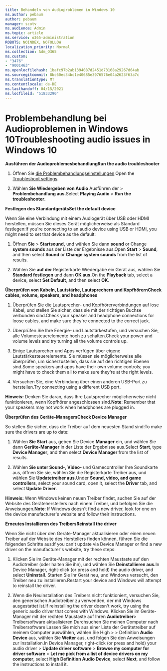 ```yaml
---
title: Behandeln von Audioproblemen in Windows 10
ms.author: pebaum
author: pebaum
manager: scotv
ms.audience: Admin
ms.topic: article
ms.service: o365-administration
ROBOTS: NOINDEX, NOFOLLOW
localization_priority: Normal
ms.collection: Adm_O365
ms.custom:
- "3476"
- "9001463"
ms.openlocfilehash: 1bafc97b2ab1394087d2451d73168a29267d64ab
ms.sourcegitcommit: 8bc60ec34bc1e40685e3976576e04a2623f63a7c
ms.translationtype: MT
ms.contentlocale: de-DE
ms.lasthandoff: 04/15/2021
ms.locfileid: "51833290"
---
```

# <a name="troubleshooting-audio-issues-in-windows-10"></a><span data-ttu-id="08234-102">Problembehandlung bei Audioproblemen in Windows 10</span><span class="sxs-lookup"><span data-stu-id="08234-102">Troubleshooting audio issues in Windows 10</span></span>

<span data-ttu-id="08234-103">**Ausführen der Audioproblemesbehandlung**</span><span class="sxs-lookup"><span data-stu-id="08234-103">**Run the audio troubleshooter**</span></span>

1.  <span data-ttu-id="08234-104">Öffnen Sie [die Problembehandlungseinstellungen](ms-settings:troubleshoot).</span><span class="sxs-lookup"><span data-stu-id="08234-104">Open the [Troubleshoot settings](ms-settings:troubleshoot).</span></span>

2.  <span data-ttu-id="08234-105">Wählen **Sie Wiedergeben von Audio** Ausführen der  >  **Problembehandlung aus.**</span><span class="sxs-lookup"><span data-stu-id="08234-105">Select **Playing Audio** > **Run the troubleshooter**.</span></span>

<span data-ttu-id="08234-106">**Festlegen des Standardgeräts**</span><span class="sxs-lookup"><span data-stu-id="08234-106">**Set the default device**</span></span>

<span data-ttu-id="08234-107">Wenn Sie eine Verbindung mit einem Audiogerät über USB oder HDMI herstellen, müssen Sie dieses Gerät möglicherweise als Standard festlegen:</span><span class="sxs-lookup"><span data-stu-id="08234-107">If you're connecting to an audio device using USB or HDMI, you might need to set that device as the default:</span></span>

1. <span data-ttu-id="08234-108">Öffnen **Sie**  >  **Startsound,** und wählen Sie dann **sound** or Change **system sounds** aus der Liste der Ergebnisse aus.</span><span class="sxs-lookup"><span data-stu-id="08234-108">Open **Start** > **Sound**, and then select **Sound** or **Change system sounds** from the list of results.</span></span>

2.  <span data-ttu-id="08234-109">Wählen Sie **auf der** Registerkarte Wiedergabe ein Gerät aus, wählen Sie **Standard festlegen** und dann **OK aus.**</span><span class="sxs-lookup"><span data-stu-id="08234-109">On the **Playback** tab, select a device, select **Set Default**, and then select **OK**.</span></span>

<span data-ttu-id="08234-110">**Überprüfen von Kabeln, Lautstärke, Lautsprechern und Kopfhörern**</span><span class="sxs-lookup"><span data-stu-id="08234-110">**Check cables, volume, speakers, and headphones**</span></span>

1. <span data-ttu-id="08234-111">Überprüfen Sie die Lautsprecher- und Kopfhörerverbindungen auf lose Kabel, und stellen Sie sicher, dass sie mit der richtigen Buchse verbunden sind.</span><span class="sxs-lookup"><span data-stu-id="08234-111">Check your speaker and headphone connections for loose cables, and make sure they're connected to the correct jack.</span></span>

2. <span data-ttu-id="08234-112">Überprüfen Sie Ihre Energie- und Lautstärkestufen, und versuchen Sie, alle Volumesteuerelemente hoch zu schalten.</span><span class="sxs-lookup"><span data-stu-id="08234-112">Check your power and volume levels and try turning all the volume controls up.</span></span>

3. <span data-ttu-id="08234-113">Einige Lautsprecher und Apps verfügen über eigene Lautstärkesteuerelemente. Sie müssen sie möglicherweise alle überprüfen, um sicherzustellen, dass sie auf den richtigen Ebenen sind.</span><span class="sxs-lookup"><span data-stu-id="08234-113">Some speakers and apps have their own volume controls; you might have to check them all to make sure they're at the right levels.</span></span>

4. <span data-ttu-id="08234-114">Versuchen Sie, eine Verbindung über einen anderen USB-Port zu herstellen.</span><span class="sxs-lookup"><span data-stu-id="08234-114">Try connecting using a different USB port.</span></span>

<span data-ttu-id="08234-115">**Hinweis:** Denken Sie daran, dass Ihre Lautsprecher möglicherweise nicht funktionieren, wenn Kopfhörer angeschlossen sind.</span><span class="sxs-lookup"><span data-stu-id="08234-115">**Note**: Remember that your speakers may not work when headphones are plugged in.</span></span>

<span data-ttu-id="08234-116">**Überprüfen des Geräte-Managers**</span><span class="sxs-lookup"><span data-stu-id="08234-116">**Check Device Manager**</span></span>

<span data-ttu-id="08234-117">So stellen Sie sicher, dass die Treiber auf dem neuesten Stand sind:</span><span class="sxs-lookup"><span data-stu-id="08234-117">To make sure the drivers are up to date:</span></span>

1. <span data-ttu-id="08234-118">Wählen **Sie Start** aus, geben Sie Device **Manager** ein, und wählen Sie dann **Geräte-Manager** in der Liste der Ergebnisse aus.</span><span class="sxs-lookup"><span data-stu-id="08234-118">Select **Start**, type **Device Manager**, and then select **Device Manager** from the list of results.</span></span>

2. <span data-ttu-id="08234-119">Wählen **Sie unter Sound-, Video-** und Gamecontroller Ihre  Soundkarte aus, öffnen Sie sie, wählen Sie die Registerkarte Treiber aus, und wählen Sie **Updatetreiber aus.**</span><span class="sxs-lookup"><span data-stu-id="08234-119">Under **Sound, video, and game controllers**, select your sound card, open it, select the **Driver** tab, and select **Update Driver**.</span></span>

<span data-ttu-id="08234-120">**Hinweis:** Wenn Windows keinen neuen Treiber findet, suchen Sie auf der Website des Geräteherstellers nach einem Treiber, und befolgen Sie die Anweisungen.</span><span class="sxs-lookup"><span data-stu-id="08234-120">**Note**: If Windows doesn't find a new driver, look for one on the device manufacturer's website and follow their instructions.</span></span>

<span data-ttu-id="08234-121">**Erneutes Installieren des Treibers**</span><span class="sxs-lookup"><span data-stu-id="08234-121">**Reinstall the driver**</span></span>

<span data-ttu-id="08234-122">Wenn Sie nicht über den Geräte-Manager aktualisieren oder einen neuen Treiber auf der Website des Herstellers finden können, führen Sie die folgenden Schritte aus:</span><span class="sxs-lookup"><span data-stu-id="08234-122">If you can't update via Device Manager or find a new driver on the manufacturer's website, try these steps:</span></span>

1. <span data-ttu-id="08234-123">Klicken Sie im Geräte-Manager mit der rechten Maustaste auf den Audiotreiber (oder halten Sie ihn), und wählen Sie **Deinstallieren aus.**</span><span class="sxs-lookup"><span data-stu-id="08234-123">In Device Manager, right-click (or press and hold) the audio driver, and select **Uninstall**.</span></span> <span data-ttu-id="08234-124">Starten Sie Ihr Gerät neu, und Windows versucht, den Treiber neu zu installieren.</span><span class="sxs-lookup"><span data-stu-id="08234-124">Restart your device and Windows will attempt to reinstall the driver.</span></span>

2. <span data-ttu-id="08234-125">Wenn die Neuinstallation des Treibers nicht funktioniert, versuchen Sie, den generischen Audiotreiber zu verwenden, der mit Windows ausgestattet ist.</span><span class="sxs-lookup"><span data-stu-id="08234-125">If reinstalling the driver doesn't work, try using the generic audio driver that comes with Windows.</span></span> <span data-ttu-id="08234-126">Klicken Sie im Geräte-Manager mit der rechten Maustaste auf Ihren **Audiotreiber**> Treibersoftware aktualisieren Durchsuchen Sie meinen Computer nach Treibersoftware Lassen Sie mich aus einer Liste der Gerätetreiber auf meinem Computer auswählen, wählen Sie High  >    >  Definition **Audio Device** aus, wählen Sie **Weiter** aus, und folgen Sie den Anweisungen zur Installation.</span><span class="sxs-lookup"><span data-stu-id="08234-126">In Device Manager, right-click (or press and hold) your audio driver > **Update driver software** > **Browse my computer for driver software** > **Let me pick from a list of device drivers on my computer**, select **High Definition Audio Device**, select **Next**, and follow the instructions to install it.</span></span>
